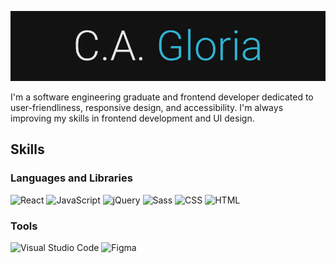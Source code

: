 ![C.A. Gloria](https://github.com/cagloria/cagloria/blob/master/cagloria-logo-full-black.png?raw=true)

I'm a software engineering graduate and frontend developer dedicated to user-friendliness, responsive design, and accessibility. I'm always improving my skills in frontend development and UI design.

## Skills

### Languages and Libraries

<p>
  <img alt="React" src="https://shields.io/badge/React-61DAFB?logo=React&logoColor=black&style=for-the-badge" />
  <img alt="JavaScript" src="https://shields.io/badge/JavaScript-F7DF1E?logo=JavaScript&logoColor=black&style=for-the-badge" />
  <img alt="jQuery" src="https://shields.io/badge/jQuery-0769AD?logo=jQuery&logoColor=white&style=for-the-badge" />
  <img alt="Sass" src="https://shields.io/badge/Sass-CC6699?logo=Sass&logoColor=white&style=for-the-badge" />
  <img alt="CSS" src="https://shields.io/badge/CSS-1572B6?logo=CSS3&logoColor=white&style=for-the-badge" />
  <img alt="HTML" src="https://shields.io/badge/HTML-E34F26?logo=HTML5&logoColor=white&style=for-the-badge" />
</p>

### Tools

<p>
  <img alt="Visual Studio Code" src="https://shields.io/badge/Visual%20Studio%20Code-007ACC?logo=Visual%20Studio%20Code&logoColor=white&style=for-the-badge" />
  <img alt="Figma" src="https://shields.io/badge/Figma-F24E1E?logo=Figma&logoColor=white&style=for-the-badge" />
</p>
